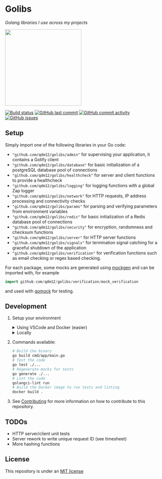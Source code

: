 # Golibs

*Golang libraries I use across my projects*

<img height="250" src="https://raw.githubusercontent.com/qdm12/golibs/master/title.svg?sanitize=true">

[![Build status](https://github.com/qdm12/golibs/workflows/Docker%20build/badge.svg?branch=master)](https://github.com/qdm12/golibs/actions?query=workflow%3A"Docker+build")
[![GitHub last commit](https://img.shields.io/github/last-commit/qdm12/golibs.svg)](https://github.com/qdm12/golibs/commits/master)
[![GitHub commit activity](https://img.shields.io/github/commit-activity/y/qdm12/golibs.svg)](https://github.com/qdm12/golibs/graphs/contributors)
[![GitHub issues](https://img.shields.io/github/issues/qdm12/golibs.svg)](https://github.com/qdm12/golibs/issues)

## Setup

Simply import one of the following libraries in your Go code:

- `"github.com/qdm12/golibs/admin"` for supervising your application, it contains a Gotify client
- `"github.com/qdm12/golibs/database"` for basic initialization of a postgreSQL database pool of connections
- `"github.com/qdm12/golibs/healthcheck"` for server and client functions to provide a healthcheck
- `"github.com/qdm12/golibs/logging"` for logging functions with a global Zap logger
- `"github.com/qdm12/golibs/network"` for HTTP requests, IP address processing and connectivity checks
- `"github.com/qdm12/golibs/params"` for parsing and verifying parameters from environment variables
- `"github.com/qdm12/golibs/redis"` for basic initialization of a Redis database pool of connections
- `"github.com/qdm12/golibs/security"` for encryption, randomness and checksum functions
- `"github.com/qdm12/golibs/server"` for HTTP server functions
- `"github.com/qdm12/golibs/signals"` for termination signal catching for a graceful shutdown of the application
- `"github.com/qdm12/golibs/verification"` for verification functions such as email checking or regex based checking.

For each package, some mocks are generated using [mockgen](https://github.com/golang/mock#running-mockgen) and can be imported with, for example

```go
import github.com/qdm12/golibs/verification/mock_verification
```

and used with [gomock](https://github.com/golang/mock#building-mocks) for testing.

## Development

1. Setup your environment

    <details><summary>Using VSCode and Docker (easier)</summary><p>

    1. Install [Docker](https://docs.docker.com/install/)
       - On Windows, share a drive with Docker Desktop and have the project on that partition
       - On OSX, share your project directory with Docker Desktop
    1. With [Visual Studio Code](https://code.visualstudio.com/download), install the [remote containers extension](https://marketplace.visualstudio.com/items?itemName=ms-vscode-remote.remote-containers)
    1. In Visual Studio Code, press on `F1` and select `Remote-Containers: Open Folder in Container...`
    1. Your dev environment is ready to go!... and it's running in a container :+1: So you can discard it and update it easily!

    </p></details>

    <details><summary>Locally</summary><p>

    1. Install [Go](https://golang.org/dl/), [Docker](https://www.docker.com/products/docker-desktop) and [Git](https://git-scm.com/downloads)
    1. Install Go dependencies with

        ```sh
        go mod download
        ```

    1. Install [golangci-lint](https://github.com/golangci/golangci-lint#install)
    1. You might want to use an editor such as [Visual Studio Code](https://code.visualstudio.com/download) with the [Go extension](https://code.visualstudio.com/docs/languages/go). Working settings are already in [.vscode/settings.json](https://github.com/qdm12/golibs/master/.vscode/settings.json).

    </p></details>

1. Commands available:

    ```sh
    # Build the binary
    go build cmd/app/main.go
    # Test the code
    go test ./...
    # Regenerate mocks for tests
    go generate ./...
    # Lint the code
    golangci-lint run
    # Build the Docker image to run tests and linting
    docker build .
    ```

1. See [Contributing](https://github.com/qdm12/golibs/master/.github/CONTRIBUTING.md) for more information on how to contribute to this repository.

## TODOs

- HTTP server/client unit tests
- Server rework to write unique request ID (see timesheet)
- More hashing functions

## License

This repository is under an [MIT license](https://github.com/qdm12/golibs/master/license)
